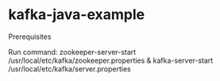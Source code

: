 # kafka-java-example
Prerequisites

Run command:  zookeeper-server-start /usr/local/etc/kafka/zookeeper.properties & kafka-server-start /usr/local/etc/kafka/server.properties
